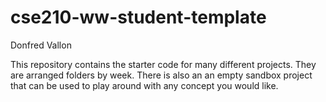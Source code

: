 # cse210-ww-student-template
Donfred Vallon

This repository contains the starter code for many different projects. They are arranged folders by week. There is also an an empty sandbox project that can be used to play around with any concept you would like.
